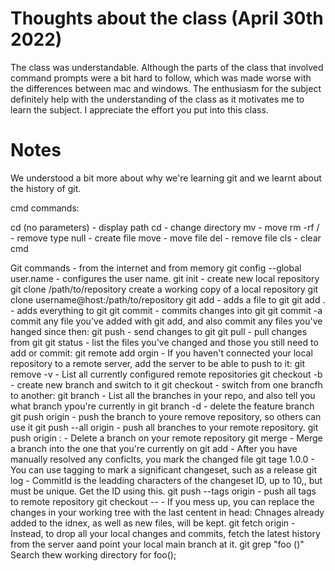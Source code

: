 # Thoughts about the class (April 30th 2022)
The class was understandable. Although the parts of the class that involved command prompts were a bit hard to follow, which was made worse with the differences between mac and windows. The enthusiasm for the subject definitely help with the understanding of the class as it motivates me to learn the subject. I appreciate the effort you put into this class.

# Notes
We understood a bit more about why we're learning git and we learnt about the history of git.


cmd commands:

cd (no parameters) - display path
cd - change directory
mv - move
rm -rf / - remove
type null - create file
move - move file
del - remove file
cls - clear cmd


Git commands - from the internet and from memory
git config --global user.name - configures the user name.
git init - create new local repository
git clone /path/to/repository create a working copy of a local repository
git clone username@host:/path/to/repository
git add <filename> - adds a file to git
git add . - adds everything to git
git commit - commits changes into git
git commit -a commit any file you've added with git add, and also commit any files you've hanged since then:
git push - send changes to git
git pull - pull changes from git
git status - list the files you've changed and those you still need to add or commit:
git remote add orgin <server> - If you haven't connected your local repository to a remote server, add the server to be able to push to it:
git remove -v - List all currently configured remote repositories
git checkout -b <branchname> - create new branch and switch to it
git checkout <branchname> - switch from one brancfh to another:
git branch - List all the branches in your repo, and also tell you what branch ypou're currently in
git branch -d <branchname> - delete the feature branch
git push origin <branchname> - push the branch to youre remove repository, so others can use it
git push --all origin - push all branches to your remote repository.
git push origin :<branchname> - Delete a branch on your remote repository
git merge <branchname> - Merge a branch into the one that you're currently on
git add <filename> - After you have manually resolved any conficlts, you mark the changed file
git tage 1.0.0 <commitID> - You can use tagging to mark a significant changeset, such as a release
git log - CommitId is the leadding characters of the changeset ID, up to 10,, but must be unique. Get the ID using this.
git push --tags origin - push all tags to remote repository
git checkout -- <filename> - If you mess up, you can replace the changes in your working tree with the last centent in head: Chnages already added to the idnex, as well as new files, will be kept.
git fetch origin - Instead, to drop all your local changes and commits, fetch the latest history from the server aand point your local main branch at it.
git grep "foo ()" Search thew working directory for foo();